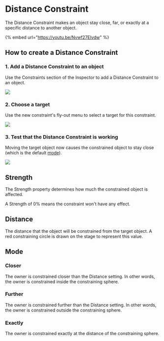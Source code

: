 # Distance Constraint

The Distance Constraint makes an object stay close, far, or exactly at a specific distance to another object.

{% embed url="https://youtu.be/Nvwf27EIvdw" %}

## How to create a Distance Constraint

### 1. Add a Distance Constraint to an object

Use the Constraints section of the Inspector to add a Distance Constraint to an object.

![](../../.gitbook/assets/2021-08-05-16.52.56.gif)

### 2. Choose a target

Use the new constraint's fly-out menu to select a target for this constraint.

![](../../.gitbook/assets/2021-08-05-16.53.17.gif)

### 3. Test that the Distance Constraint is working

Moving the target object now causes the constrained object to stay close (which is the default [mode](distance-constraint.md#mode)).

![](../../.gitbook/assets/2021-08-05-16.59.24.gif)

## Strength <a href="#target" id="target"></a>

The Strength property determines how much the constrained object is affected.

A Strength of 0% means the constraint won't have any effect.

## Distance <a href="#distance" id="distance"></a>

The distance that the object will be constrained from the target object. A red constraining circle is drawn on the stage to represent this value.

## Mode <a href="#mode" id="mode"></a>

### Closer <a href="#closer-than" id="closer-than"></a>

The owner is constrained closer than the Distance setting. In other words, the owner is constrained inside the constraining sphere.

### Further <a href="#further-than" id="further-than"></a>

The owner is constrained further than the Distance setting. In other words, the owner is constrained outside the constraining sphere.

### Exactly <a href="#exactly" id="exactly"></a>

The owner is constrained exactly at the distance of the constraining sphere.
